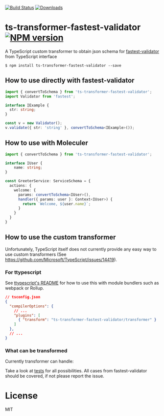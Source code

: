 [![Build Status][travis-image]][travis-url] [![Downloads](https://img.shields.io/npm/dm/ts-transformer-fastest-validator.svg)](https://www.npmjs.com/package/ts-transformer-fastest-validator)

# ts-transformer-fastest-validator [![NPM version][npm-image]][npm-url]
A TypeScript custom transformer to obtain json schema for [fastest-validator](https://github.com/icebob/fastest-validator) from TypeScript interface

```
$ npm install ts-transformer-fastest-validator --save
```

## How to use directly with fastest-validator
```ts
import { convertToSchema } from 'ts-transformer-fastest-validator';
import Validator from 'fastest';

interface IExample {
  str: string;
}

const v = new Validator();
v.validate({ str: 'string' }, convertToSchema<IExample>());
```

## How to use with Moleculer
```ts
import { convertToSchema } from 'ts-transformer-fastest-validator';

interface IUser {
	name: string;
}

const GreeterService: ServiceSchema = {
  actions: {
    welcome: {
      params: convertToSchema<IUser>(),
      handler({ params: user }: Context<IUser>) {
        return `Welcome, ${user.name}`;
      }
    }
  }
}
```

## How to use the custom transformer

Unfortunately, TypeScript itself does not currently provide any easy way to use custom transformers (See https://github.com/Microsoft/TypeScript/issues/14419).

### For ttypescript

See [ttypescript's README](https://github.com/cevek/ttypescript/blob/master/README.md) for how to use this with module bundlers such as webpack or Rollup.

```json
// tsconfig.json
{
  "compilerOptions": {
    // ...
    "plugins": [
      { "transform": "ts-transformer-fastest-validator/transformer" }
    ]
  },
  // ...
}
```

### What can be transformed

Currently transformer can handle:

Take a look at [tests](https://github.com/ipetrovic11/ts-transformer-fastest-validator/tree/main/test) for all possibilities.
All cases from fastest-validator should be covered, if not please report the issue.

# License

MIT

[travis-image]:https://travis-ci.org/ipetrovic11/ts-transformer-fastest-validator.svg?branch=master
[travis-url]:https://travis-ci.org/ipetrovic11/ts-transformer-fastest-validator
[npm-image]:https://img.shields.io/npm/v/ts-transformer-fastest-validator.svg?style=flat
[npm-url]:https://www.npmjs.com/package/ts-transformer-fastest-validator
